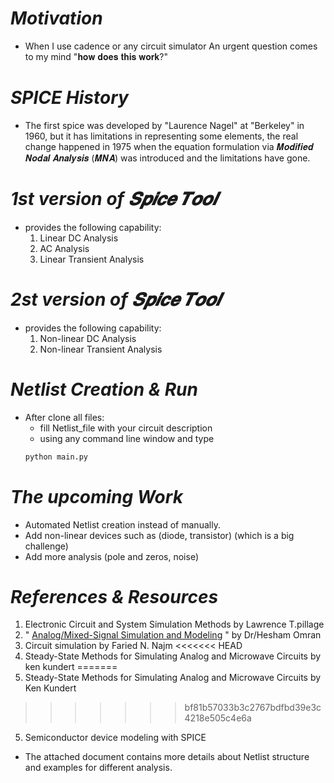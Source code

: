 # _**Motivation**_
* When I use cadence or any circuit simulator
An urgent question comes to my mind 
"𝐡𝐨𝐰 𝐝𝐨𝐞𝐬 𝐭𝐡𝐢𝐬 𝐰𝐨𝐫𝐤?"

# _**SPICE History**_
* The first spice was developed by "Laurence Nagel" at "Berkeley" in 1960, but it has limitations in representing some elements, the real change happened in 1975 when the equation formulation via 𝑴𝒐𝒅𝒊𝒇𝒊𝒆𝒅 𝑵𝒐𝒅𝒂𝒍 𝑨𝒏𝒂𝒍𝒚𝒔𝒊𝒔 (𝑴𝑵𝑨) was introduced and the limitations have gone.

# _**1st version of 𝑺𝒑𝒊𝒄𝒆 𝑻𝒐𝒐𝒍**_
* provides the following capability:
    1. Linear DC Analysis
    2. AC Analysis
    3. Linear Transient Analysis

# _**2st version of 𝑺𝒑𝒊𝒄𝒆 𝑻𝒐𝒐𝒍**_
* provides the following capability:
    1. Non-linear DC Analysis
    2. Non-linear Transient Analysis

# _**Netlist Creation & Run**_
   * After clone all files:
        * fill Netlist_file with your circuit description
        * using any command line window and type
        ```Python
        python main.py
# _**The upcoming Work**_
- Automated Netlist creation instead of manually.
- Add non-linear devices such as (diode, transistor) (which is a big challenge)
- Add more analysis (pole and zeros, noise)

# _**References & Resources**_ 
1. Electronic Circuit and System Simulation Methods by Lawrence T.pillage
2. "
[Analog/Mixed-Signal Simulation and Modeling](https://www.youtube.com/playlist?list=PLMSBalys69yxy9kAKVvXKgJpg8dFJ4JdK)
" by Dr/Hesham Omran
3. Circuit simulation by Faried N. Najm
<<<<<<< HEAD
4. Steady-State Methods for Simulating Analog and Microwave Circuits by ken kundert
=======
4. Steady-State Methods for Simulating Analog and Microwave Circuits by Ken Kundert
>>>>>>> bf81b57033b3c2767bdfbd39e3c4218e505c4e6a
5. Semiconductor device modeling with SPICE
* The attached document contains more details about Netlist structure and examples for different analysis.
